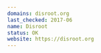 ```yaml
---
domains: disroot.org
last_checked: 2017-06
name: Disroot
status: OK
website: https://disroot.org
---
```

